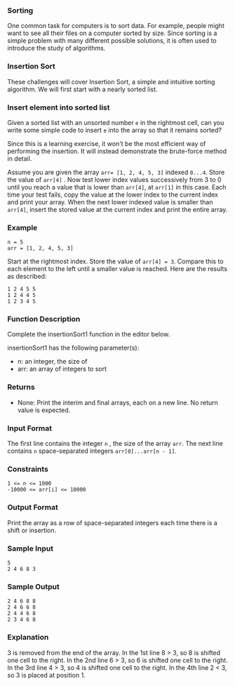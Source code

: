 ### Sorting

One common task for computers is to sort data. For example, people might want to see all their files on a computer sorted by size. Since sorting is a simple problem with many different possible solutions, it is often used to introduce the study of algorithms.

### Insertion Sort

These challenges will cover Insertion Sort, a simple and intuitive sorting algorithm. We will first start with a nearly sorted list.

### Insert element into sorted list

Given a sorted list with an unsorted number `e` in the rightmost cell, can you write some simple code to insert `e` into the array so that it remains sorted?

Since this is a learning exercise, it won't be the most efficient way of performing the insertion. It will instead demonstrate the brute-force method in detail.

Assume you are given the array `arr= [1, 2, 4, 5, 3]` indexed `0...4`. Store the value of `arr[4]` . Now test lower index values successively from 3 to 0 until you reach a value that is lower than `arr[4]`, at `arr[1]` in this case. Each time your test fails, copy the value at the lower index to the current index and print your array. When the next lower indexed value is smaller than `arr[4]`, insert the stored value at the current index and print the entire array.

### Example

```
n = 5
arr = [1, 2, 4, 5, 3]
```

Start at the rightmost index. Store the value of `arr[4] = 3`. Compare this to each element to the left until a smaller value is reached. Here are the results as described:

```
1 2 4 5 5
1 2 4 4 5
1 2 3 4 5
```

### Function Description

Complete the insertionSort1 function in the editor below.

insertionSort1 has the following parameter(s):

- n: an integer, the size of
- arr: an array of integers to sort

### Returns

- None: Print the interim and final arrays, each on a new line. No return value is expected.

### Input Format

The first line contains the integer `n` , the size of the array `arr`.
The next line contains `n` space-separated integers `arr[0]...arr[n - 1]`.

### Constraints

```
1 <= n <= 1000
-10000 <= arr[i] <= 10000
```

### Output Format

Print the array as a row of space-separated integers each time there is a shift or insertion.

### Sample Input

```
5
2 4 6 8 3
```

### Sample Output

```
2 4 6 8 8
2 4 6 6 8
2 4 4 6 8
2 3 4 6 8
```

### Explanation

3 is removed from the end of the array.
In the 1st line 8 > 3, so 8 is shifted one cell to the right.
In the 2nd line 6 > 3, so 6 is shifted one cell to the right.
In the 3rd line 4 > 3, so 4 is shifted one cell to the right.
In the 4th line 2 < 3, so 3 is placed at position 1.
